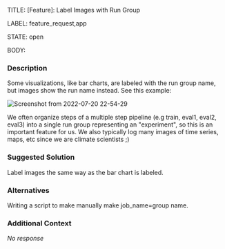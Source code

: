 TITLE:
[Feature]: Label Images with Run Group

LABEL:
feature_request,app

STATE:
open

BODY:
### Description

Some visualizations, like bar charts, are labeled with the run group name, but images show the run name instead.  See this example:

![Screenshot from 2022-07-20 22-54-29](https://user-images.githubusercontent.com/1386642/180140166-84fb2b44-b9ea-422c-903d-0effee33bf48.png)


We often organize steps of a multiple step pipeline (e.g train, eval1, eval2, eval3) into a single run group representing an "experiment", so this is an important feature for us. We also typically log many images of time series, maps, etc since we are climate scientists ;)

### Suggested Solution

Label images the same way as the bar chart is labeled.

### Alternatives

Writing a script to make manually make job_name=group name.

### Additional Context

_No response_

